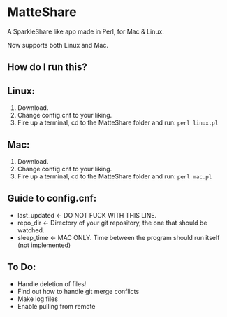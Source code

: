 MatteShare
==========

A SparkleShare like app made in Perl, for Mac & Linux.

Now supports both Linux and Mac.

How do I run this?
------------------
## Linux:

1. Download.
2. Change config.cnf to your liking.
3. Fire up a terminal, cd to the MatteShare folder and run:
`perl linux.pl`


## Mac:

1. Download.
2. Change config.cnf to your liking.
3. Fire up a terminal, cd to the MatteShare folder and run:
`perl mac.pl`


Guide to config.cnf:
--------------------
* last_updated <- DO NOT FUCK WITH THIS LINE.
* repo_dir <- Directory of your git repository, the one that should be watched.
* sleep_time <- MAC ONLY. Time between the program should run itself (not implemented)


To Do:
------

* Handle deletion of files!
* Find out how to handle git merge conflicts
* Make log files
* Enable pulling from remote